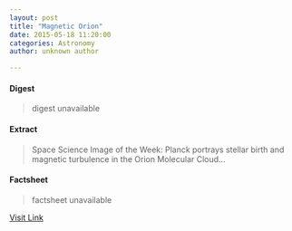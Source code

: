 ```yaml
---
layout: post
title: "Magnetic Orion"
date: 2015-05-18 11:20:00
categories: Astronomy
author: unknown author

---
```



#### Digest
>digest unavailable

#### Extract
>Space Science Image of the Week: Planck portrays stellar birth and magnetic turbulence in the Orion Molecular Cloud...

#### Factsheet
>factsheet unavailable

[Visit Link](http://www.esa.int/spaceinimages/Images/2015/05/Magnetic_Orion)


